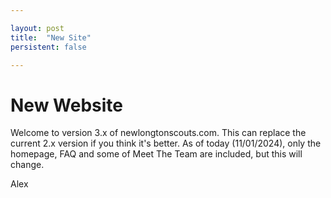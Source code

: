 ```yaml
---

layout: post
title:  "New Site"
persistent: false

---
```


# New Website

Welcome to version 3.x of newlongtonscouts.com. This can replace the current 2.x version if you think it's better. As of today (11/01/2024), only the homepage, FAQ and some of Meet The Team are included, but this will change.

Alex
